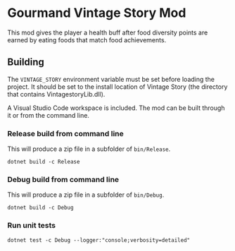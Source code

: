 # Gourmand Vintage Story Mod

This mod gives the player a health buff after food diversity points are earned by eating foods that match food achievements.

## Building

The `VINTAGE_STORY` environment variable must be set before loading the
project. It should be set to the install location of Vintage Story (the
directory that contains VintagestoryLib.dll).

A Visual Studio Code workspace is included. The mod can be built through it or
from the command line.

### Release build from command line

This will produce a zip file in a subfolder of `bin/Release`.
```
dotnet build -c Release
```

### Debug build from command line

This will produce a zip file in a subfolder of `bin/Debug`.
```
dotnet build -c Debug
```

### Run unit tests

```
dotnet test -c Debug --logger:"console;verbosity=detailed"
```
